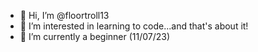 - 👋 Hi, I’m @floortroll13
- 👀 I’m interested in learning to code...and that's about it!
- 🌱 I’m currently a beginner (11/07/23)


<!---
floortroll13/floortroll13 is a ✨ special ✨ repository because its `README.md` (this file) appears on your GitHub profile.
You can click the Preview link to take a look at your changes.
--->
